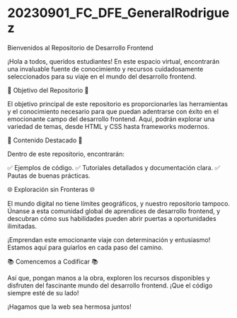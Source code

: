 # 20230901_FC_DFE_GeneralRodriguez


Bienvenidos al Repositorio de Desarrollo Frontend

¡Hola a todos, queridos estudiantes! En este espacio virtual, encontrarán una invaluable fuente de conocimiento y recursos cuidadosamente seleccionados para su viaje en el mundo del desarrollo frontend.

🚀 Objetivo del Repositorio 🚀

El objetivo principal de este repositorio es proporcionarles las herramientas y el conocimiento necesario para que puedan adentrarse con éxito en el emocionante campo del desarrollo frontend. Aquí, podrán explorar una variedad de temas, desde HTML y CSS hasta frameworks modernos.

🎯 Contenido Destacado 🎯

Dentro de este repositorio, encontrarán:

✅ Ejemplos de código.
✅ Tutoriales detallados y documentación clara.
✅ Pautas de buenas prácticas.


🌐 Exploración sin Fronteras 🌐

El mundo digital no tiene límites geográficos, y nuestro repositorio tampoco. Únanse a esta comunidad global de aprendices de desarrollo frontend, y descubran cómo sus habilidades pueden abrir puertas a oportunidades ilimitadas.

¡Emprendan este emocionante viaje con determinación y entusiasmo! Estamos aquí para guiarlos en cada paso del camino.

📚 Comencemos a Codificar 📚

Así que, pongan manos a la obra, exploren los recursos disponibles y disfruten del fascinante mundo del desarrollo frontend. ¡Que el código siempre esté de su lado!

¡Hagamos que la web sea hermosa juntos!
